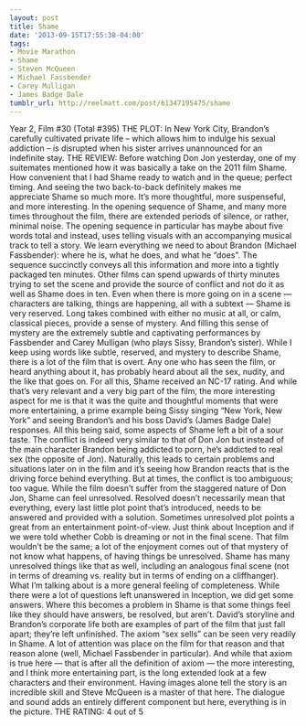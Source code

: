 ```yaml
---
layout: post
title: Shame
date: '2013-09-15T17:55:38-04:00'
tags:
- Movie Marathon
- Shame
- Steven McQueen
- Michael Fassbender
- Carey Mulligan
- James Badge Dale
tumblr_url: http://reelmatt.com/post/61347195475/shame
---
```



Year 2, Film #30 (Total #395)
THE PLOT: In New York City, Brandon’s carefully cultivated private life – which allows him to indulge his sexual addiction – is disrupted when his sister arrives unannounced for an indefinite stay.
THE REVIEW: Before watching Don Jon yesterday, one of my suitemates mentioned how it was basically a take on the 2011 film Shame. How convenient that I had Shame ready to watch and in the queue; perfect timing. And seeing the two back-to-back definitely makes me appreciate Shame so much more. It’s more thoughtful, more suspenseful, and more interesting.
In the opening sequence of Shame, and many more times throughout the film, there are extended periods of silence, or rather, minimal noise. The opening sequence in particular has maybe about five words total and instead, uses telling visuals with an accompanying musical track to tell a story. We learn everything we need to about Brandon (Michael Fassbender): where he is, what he does, and what he “does”. The sequence succinctly conveys all this information and more into a tightly packaged ten minutes. Other films can spend upwards of thirty minutes trying to set the scene and provide the source of conflict and not do it as well as Shame does in ten.
Even when there is more going on in a scene — characters are talking, things are happening, all with a subtext — Shame is very reserved. Long takes combined with either no music at all, or calm, classical pieces, provide a sense of mystery. And filling this sense of mystery are the extremely subtle and captivating performances by Fassbender and Carey Mulligan (who plays Sissy, Brandon’s sister).
While I keep using words like subtle, reserved, and mystery to describe Shame, there is a lot of the film that is overt. Any one who has seen the film, or heard anything about it, has probably heard about all the sex, nudity, and the like that goes on. For all this, Shame received an NC-17 rating. And while that’s very relevant and a very big part of the film, the more interesting aspect for me is that it was the quite and thoughtful moments that were more entertaining, a prime example being Sissy singing “New York, New York” and seeing Brandon’s and his boss David’s (James Badge Dale) responses.
All this being said, some aspects of Shame left a bit of a sour taste. The conflict is indeed very similar to that of Don Jon but instead of the main character Brandon being addicted to porn, he’s addicted to real sex (the opposite of Jon). Naturally, this leads to certain problems and situations later on in the film and it’s seeing how Brandon reacts that is the driving force behind everything. But at times, the conflict is too ambiguous; too vague. While the film doesn’t suffer from the staggered nature of Don Jon, Shame can feel unresolved.
Resolved doesn’t necessarily mean that everything, every last little plot point that’s introduced, needs to be answered and provided with a solution. Sometimes unresolved plot points a great from an entertainment point-of-view. Just think about Inception and if we were told whether Cobb is dreaming or not in the final scene. That film wouldn’t be the same; a lot of the enjoyment comes out of that mystery of not know what happens, of having things be unresolved. Shame has many unresolved things like that as well, including an analogous final scene (not in terms of dreaming vs. reality but in terms of ending on a cliffhanger). What I’m talking about is a more general feeling of completeness. While there were a lot of questions left unanswered in Inception, we did get some answers. Where this becomes a problem in Shame is that some things feel like they should have answers, be resolved, but aren’t. David’s storyline and Brandon’s corporate life both are examples of part of the film that just fall apart; they’re left unfinished.
The axiom “sex sells” can be seen very readily in Shame. A lot of attention was place on the film for that reason and that reason alone (well, Michael Fassbender in particular). And while that axiom is true here — that is after all the definition of axiom — the more interesting, and I think more entertaining part, is the long extended look at a few characters and their environment. Having images alone tell the story is an incredible skill and Steve McQueen is a master of that here. The dialogue and sound adds an entirely different component but here, everything is in the picture.
THE RATING: 4 out of 5 
